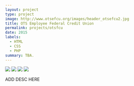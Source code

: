 ```yaml
---
layout: project
type: project
image: http://www.otsefcu.org/images/header_otsefcu2.jpg
title: OTS Employee Federal Credit Union
permalink: projects/otsfcu 
date: 2015
labels:
  - HTML
  - CSS
  - PHP
summary: TBA.
---
```


<div class="ui small rounded images">
  <img class="ui image" src="../images/micromouse-robot.png">
  <img class="ui image" src="../images/micromouse-robot-2.jpg">
  <img class="ui image" src="../images/micromouse.jpg">
  <img class="ui image" src="../images/micromouse-circuit.png">
</div>

ADD DESC HERE


